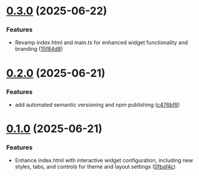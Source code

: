 # [0.3.0](https://github.com/codellyson/kk-whatsapp-widget/compare/v0.2.0...v0.3.0) (2025-06-22)


### Features

* Revamp index.html and main.ts for enhanced widget functionality and branding ([15f84d8](https://github.com/codellyson/kk-whatsapp-widget/commit/15f84d883809ff4be67912c9a3ee079713bc71ae))

# [0.2.0](https://github.com/codellyson/kk-whatsapp-widget/compare/v0.1.0...v0.2.0) (2025-06-21)


### Features

* add automated semantic versioning and npm publishing ([c476bf8](https://github.com/codellyson/kk-whatsapp-widget/commit/c476bf87e6af2858581922efbcc077c276b5199a))

# [0.1.0](https://github.com/codellyson/kk-whatsapp-widget/compare/v0.0.2...v0.1.0) (2025-06-21)


### Features

* Enhance index.html with interactive widget configuration, including new styles, tabs, and controls for theme and layout settings ([0fbaf4c](https://github.com/codellyson/kk-whatsapp-widget/commit/0fbaf4c82129db724bb738aca9b9e2a4521220ed))
